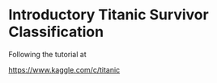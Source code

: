 # Introductory Titanic Survivor Classification

Following the tutorial at

https://www.kaggle.com/c/titanic
